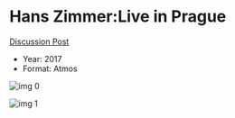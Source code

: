 # Hans Zimmer:Live in Prague

[Discussion Post](https://www.avsforum.com/threads/bass-eq-for-filtered-movies.2995212/post-56942058)

* Year: 2017
* Format: Atmos

![img 0](https://i.imgur.com/URlcYOY.jpg)

![img 1](https://i.imgur.com/neFtTVT.png)

